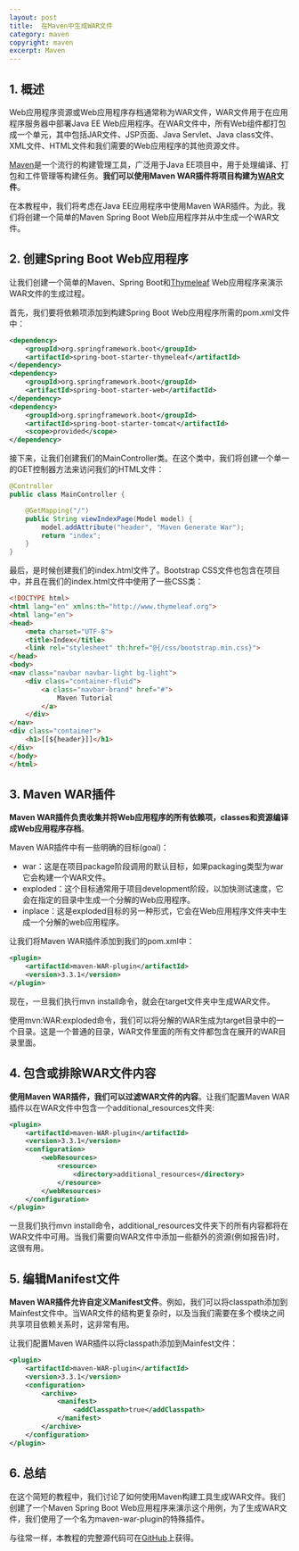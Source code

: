 ```yaml
---
layout: post
title:  在Maven中生成WAR文件
category: maven
copyright: maven
excerpt: Maven
---
```


## 1. 概述

Web应用程序资源或Web应用程序存档通常称为WAR文件，WAR文件用于在应用程序服务器中部署Java EE Web应用程序。在WAR文件中，所有Web组件都打包成一个单元，其中包括JAR文件、JSP页面、Java Servlet、Java class文件、XML文件、HTML文件和我们需要的Web应用程序的其他资源文件。

[Maven](https://www.baeldung.com/maven)是一个流行的构建管理工具，广泛用于Java EE项目中，用于处理编译、打包和工件管理等构建任务。**我们可以使用Maven WAR插件将项目构建为[WAR](https://www.baeldung.com/java-jar-war-packaging#war)文件**。

在本教程中，我们将考虑在Java EE应用程序中使用Maven WAR插件。为此，我们将创建一个简单的Maven Spring Boot Web应用程序并从中生成一个WAR文件。

## 2. 创建Spring Boot Web应用程序

让我们创建一个简单的Maven、Spring Boot和[Thymeleaf](https://www.baeldung.com/thymeleaf-in-spring-mvc) Web应用程序来演示WAR文件的生成过程。

首先，我们要将依赖项添加到构建Spring Boot Web应用程序所需的pom.xml文件中：

```xml
<dependency>
    <groupId>org.springframework.boot</groupId>
    <artifactId>spring-boot-starter-thymeleaf</artifactId>
</dependency>
<dependency>
    <groupId>org.springframework.boot</groupId>
    <artifactId>spring-boot-starter-web</artifactId>
</dependency>
<dependency>
    <groupId>org.springframework.boot</groupId>
    <artifactId>spring-boot-starter-tomcat</artifactId>
    <scope>provided</scope>
</dependency>
```

接下来，让我们创建我们的MainController类。在这个类中，我们将创建一个单一的GET控制器方法来访问我们的HTML文件：

```java
@Controller
public class MainController {

    @GetMapping("/")
    public String viewIndexPage(Model model) {
        model.addAttribute("header", "Maven Generate War");
        return "index";
    }
}
```

最后，是时候创建我们的index.html文件了。Bootstrap CSS文件也包含在项目中，并且在我们的index.html文件中使用了一些CSS类：

```html
<!DOCTYPE html>
<html lang="en" xmlns:th="http://www.thymeleaf.org">
<html lang="en">
<head>
    <meta charset="UTF-8">
    <title>Index</title>
    <link rel="stylesheet" th:href="@{/css/bootstrap.min.css}">
</head>
<body>
<nav class="navbar navbar-light bg-light">
    <div class="container-fluid">
        <a class="navbar-brand" href="#">
            Maven Tutorial
        </a>
    </div>
</nav>
<div class="container">
    <h1>[[${header}]]</h1>
</div>
</body>
</html>
```

## 3. Maven WAR插件

**Maven WAR插件负责收集并将Web应用程序的所有依赖项，classes和资源编译成Web应用程序存档**。

Maven WAR插件中有一些明确的目标(goal)：

+ war：这是在项目package阶段调用的默认目标，如果packaging类型为war它会构建一个WAR文件。
+ exploded：这个目标通常用于项目development阶段，以加快测试速度，它会在指定的目录中生成一个分解的Web应用程序。
+ inplace：这是exploded目标的另一种形式，它会在Web应用程序文件夹中生成一个分解的web应用程序。

让我们将Maven WAR插件添加到我们的pom.xml中：

```xml
<plugin>
    <artifactId>maven-WAR-plugin</artifactId>
    <version>3.3.1</version>
</plugin>
```

现在，一旦我们执行mvn install命令，就会在target文件夹中生成WAR文件。

使用mvn:WAR:exploded命令，我们可以将分解的WAR生成为target目录中的一个目录。这是一个普通的目录，WAR文件里面的所有文件都包含在展开的WAR目录里面。

## 4. 包含或排除WAR文件内容

**使用Maven WAR插件，我们可以过滤WAR文件的内容**。让我们配置Maven WAR插件以在WAR文件中包含一个additional_resources文件夹:

```xml
<plugin>
    <artifactId>maven-WAR-plugin</artifactId>
    <version>3.3.1</version>
    <configuration>
        <webResources>
            <resource>
                <directory>additional_resources</directory>
            </resource>
        </webResources>
    </configuration>
</plugin>
```

一旦我们执行mvn install命令，additional_resources文件夹下的所有内容都将在WAR文件中可用。当我们需要向WAR文件中添加一些额外的资源(例如报告)时，这很有用。

## 5. 编辑Manifest文件

**Maven WAR插件允许自定义Manifest文件**。例如，我们可以将classpath添加到Mainfest文件中。当WAR文件的结构更复杂时，以及当我们需要在多个模块之间共享项目依赖关系时，这非常有用。

让我们配置Maven WAR插件以将classpath添加到Mainfest文件：

```xml
<plugin>
    <artifactId>maven-WAR-plugin</artifactId>
    <version>3.3.1</version>
    <configuration>
        <archive>
            <manifest>
                <addClasspath>true</addClasspath>
            </manifest>
        </archive>
    </configuration>
</plugin>
```

## 6. 总结

在这个简短的教程中，我们讨论了如何使用Maven构建工具生成WAR文件。我们创建了一个Maven Spring Boot Web应用程序来演示这个用例，为了生成WAR文件，我们使用了一个名为maven-war-plugin的特殊插件。

与往常一样，本教程的完整源代码可在[GitHub](https://github.com/tuyucheng7/taketoday-tutorial4j/tree/master/maven.modules)上获得。